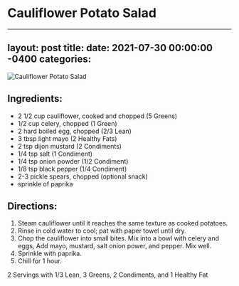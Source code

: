 # Cauliflower Potato Salad
---
layout: post
title: 
date:   2021-07-30 00:00:00 -0400
categories: 
---

![Cauliflower Potato Salad](/images/Cauliflower%20Potato%20Salad.png)

## Ingredients:
* 2 1/2 cup cauliflower, cooked and chopped (5 Greens)
* 1/2 cup celery, chopped (1 Green)
* 2 hard boiled egg, chopped (2/3 Lean)
* 3 tbsp light mayo (2 Healthy Fats)
* 2 tsp dijon mustard (2 Condiments)
* 1/4 tsp salt (1 Condiment)
* 1/4 tsp onion powder (1/2 Condiment)
* 1/8 tsp black pepper (1/4 Condiment)
* 2-3 pickle spears, chopped (optional snack)
* sprinkle of paprika

## Directions:
1. Steam cauliflower until it reaches the same texture as cooked potatoes. 
2. Rinse in cold water to cool; pat with paper towel until dry. 
3. Chop the cauliflower into small bites. Mix into a bowl with celery and eggs, Add mayo, mustard, salt onion power, and pepper. Mix well.
4. Sprinkle with paprika.
5. Chill for 1 hour.

2 Servings with 1/3 Lean, 3 Greens, 2 Condiments, and 1 Healthy Fat
